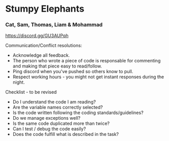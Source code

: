 # Stumpy Elephants
### Cat, Sam, Thomas, Liam & Mohammad
https://discord.gg/GU3AUPqh

Communication/Conflict resolutions:
- Acknowledge all feedback.
- The person who wrote a piece of code is responsable for commenting and making that piece easy to read/follow.
- Ping discord when you've pushed so others know to pull.
- Respect working hours - you might not get instant responses during the night.

Checklist - to be revised
- Do I understand the code I am reading?
- Are the variable names correctly selected?
- Is the code written following the coding standards/guidelines?
- Do we manage exceptions well?
- Is the same code duplicated more than twice?
- Can I test / debug the code easily?
- Does the code fulfill what is described in the task?
